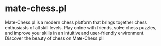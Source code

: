 # mate-chess.pl
Mate-Chess.pl is a modern chess platform that brings together chess enthusiasts of all skill levels. Play online with friends, solve chess puzzles, and improve your skills in an intuitive and user-friendly environment. Discover the beauty of chess on Mate-Chess.pl!
